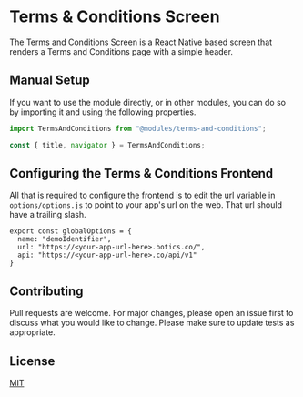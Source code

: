 # Terms & Conditions Screen

The Terms and Conditions Screen is a React Native based screen that renders a Terms and Conditions page with a simple header.

## Manual Setup

If you want to use the module directly, or in other modules, you can do so by importing it and using the following properties.

```javascript
import TermsAndConditions from "@modules/terms-and-conditions";

const { title, navigator } = TermsAndConditions;
```

## Configuring the Terms & Conditions Frontend
All that is required to configure the frontend is to edit the url variable in `options/options.js` to point to your app's url on the web. That url should have a trailing slash. 

```
export const globalOptions = {
  name: "demoIdentifier",
  url: "https://<your-app-url-here>.botics.co/",
  api: "https://<your-app-url-here>.co/api/v1"
}

```


## Contributing

Pull requests are welcome. For major changes, please open an issue first to discuss what you would like to change.
Please make sure to update tests as appropriate.

## License

[MIT](https://choosealicense.com/licenses/mit/)

